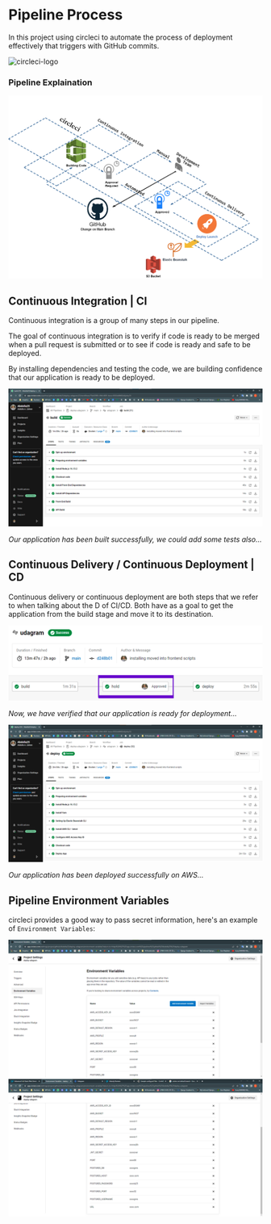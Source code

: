 # Pipeline Process

In this project using circleci to automate the process of deployment effectively that triggers with GitHub commits.

![circleci-logo](https://d3r49iyjzglexf.cloudfront.net/circleci-logo-stacked-fb-657e221fda1646a7e652c09c9fbfb2b0feb5d710089bb4d8e8c759d37a832694.png)

### Pipeline Explaination

![pipeline](img/pipeline.drawio.png)

## Continuous Integration | CI

Continuous integration is a group of many steps in our pipeline.

The goal of continuous integration is to verify if code is ready to be merged when a pull request is submitted or to see if code is ready and safe to be deployed.

By installing dependencies and testing the code, we are building confidence that our application is ready to be deployed.

![ci-view](img/build-ci.png)

*Our application has been built successfully, we could add some tests also...*

## Continuous Delivery / Continuous Deployment | CD

Continuous delivery or continuous deployment are both steps that we refer to when talking about the D of CI/CD. Both have as a goal to get the application from the build stage and move it to its destination. 

![cd-hold](img/hold-cd.png)

*Now, we have verified that our application is ready for deployment...*

![cd-deploy](img/deploy-cd.png)

*Our application has been deployed successfully on AWS...*

## Pipeline Environment Variables

circleci provides a good way to pass secret information, here's an example of `Environment Variables`:

![circleci](img/circleci.png)
![circleci](img/circleci-2.png)

